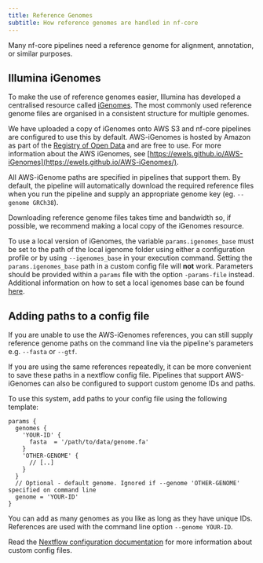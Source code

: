 ```yaml
---
title: Reference Genomes
subtitle: How reference genomes are handled in nf-core
---
```


Many nf-core pipelines need a reference genome for alignment, annotation, or similar purposes.

## Illumina iGenomes

To make the use of reference genomes easier, Illumina has developed a centralised resource called [iGenomes](https://support.illumina.com/sequencing/sequencing_software/igenome.html).
The most commonly used reference genome files are organised in a consistent structure for multiple genomes.

We have uploaded a copy of iGenomes onto AWS S3 and nf-core pipelines are configured to use this by default.
AWS-iGenomes is hosted by Amazon as part of the [Registry of Open Data](https://registry.opendata.aws/aws-igenomes/) and are free to use. For more information about the AWS iGenomes, see [https://ewels.github.io/AWS-iGenomes](https://ewels.github.io/AWS-iGenomes/).

All AWS-iGenome paths are specified in pipelines that support them.
By default, the pipeline will automatically download the required reference files when you run the pipeline and supply an appropriate genome key (eg. `--genome GRCh38`).

Downloading reference genome files takes time and bandwidth so, if possible, we recommend making a local copy of the iGenomes resource.

To use a local version of iGenomes, the variable `params.igenomes_base` must be set to the path of the local igenome folder using either a configuration profile or by using `--igenomes_base` in your execution command.
Setting the `params.igenomes_base` path in a custom config file will **not** work.
Parameters should be provided within a `params` file with the option `-params-file` instead.
Additional information on how to set a local igenomes base can be found [here](troubleshooting.md#using-a-local-version-of-igenomes).

## Adding paths to a config file

If you are unable to use the AWS-iGenomes references, you can still supply reference genome paths on the command line via the pipeline's parameters e.g. `--fasta` or `--gtf`.

If you are using the same references repeatedly, it can be more convenient to save these paths in a nextflow config file.
Pipelines that support AWS-iGenomes can also be configured to support custom genome IDs and paths.

To use this system, add paths to your config file using the following template:

```nextflow
params {
  genomes {
    'YOUR-ID' {
      fasta  = '/path/to/data/genome.fa'
    }
    'OTHER-GENOME' {
      // [..]
    }
  }
  // Optional - default genome. Ignored if --genome 'OTHER-GENOME' specified on command line
  genome = 'YOUR-ID'
}
```

You can add as many genomes as you like as long as they have unique IDs.
References are used with the command line option `--genome YOUR-ID`.

Read the [Nextflow configuration documentation](configuration.md) for more information about custom config files.
